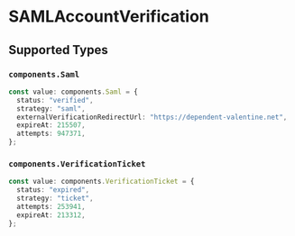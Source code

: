 # SAMLAccountVerification


## Supported Types

### `components.Saml`

```typescript
const value: components.Saml = {
  status: "verified",
  strategy: "saml",
  externalVerificationRedirectUrl: "https://dependent-valentine.net",
  expireAt: 215507,
  attempts: 947371,
};
```

### `components.VerificationTicket`

```typescript
const value: components.VerificationTicket = {
  status: "expired",
  strategy: "ticket",
  attempts: 253941,
  expireAt: 213312,
};
```

